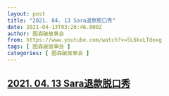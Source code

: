 ```yaml
---
layout: post
title: "2021. 04. 13 Sara退款脱口秀"
date: 2021-04-13T03:26:46.000Z
author: 图森破故事会
from: https://www.youtube.com/watch?v=5L6kxLTdoxg
tags: [ 图森破故事会 ]
categories: [ 图森破故事会 ]
---
```

<!--1618284406000-->
[2021. 04. 13 Sara退款脱口秀](https://www.youtube.com/watch?v=5L6kxLTdoxg)
------

<div>

</div>
